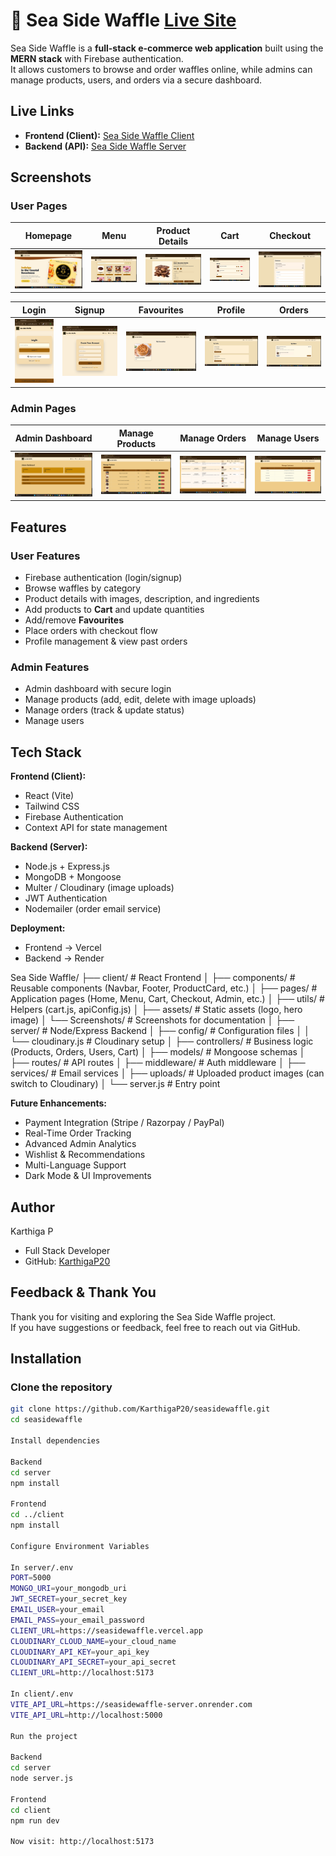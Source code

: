 # 🧇 Sea Side Waffle [Live Site](https://seasidewaffle.vercel.app/)

Sea Side Waffle is a **full-stack e-commerce web application** built using the **MERN stack** with Firebase authentication.  
It allows customers to browse and order waffles online, while admins can manage products, users, and orders via a secure dashboard.  


## Live Links  

- **Frontend (Client):** [Sea Side Waffle Client](https://seasidewaffle.vercel.app)  
- **Backend (API):** [Sea Side Waffle Server](https://seasidewaffle-server.onrender.com)  


## Screenshots  

### User Pages  
| Homepage | Menu | Product Details | Cart | Checkout |
|----------|------|-----------------|------|----------|
| ![Homepage](client/public/Screenshots/Homepage_lg.png) | ![Menu](client/public/Screenshots/menupage.png) | ![Product](client/public/Screenshots/productdetailpage.png) | ![Cart](client/public/Screenshots/cartpage.png) | ![Checkout](client/public/Screenshots/checkoutpage.png) |

| Login | Signup | Favourites | Profile | Orders |
|-------|--------|------------|---------|--------|
| ![Login](client/public/Screenshots/loginpage_sm.png) | ![Signup](client/public/Screenshots/signuppage_md.png) | ![Favourites](client/public/Screenshots/favouritespage.png) | ![Profile](client/public/Screenshots/profilepage.png) | ![Orders](client/public/Screenshots/orderpage.png) |

### Admin Pages  
| Admin Dashboard | Manage Products | Manage Orders | Manage Users |
|-----------------|-----------------|---------------|--------------|
| ![Admin Dashboard](client/public/Screenshots/adminpage.png) | ![Products](client/public/Screenshots/featuredprod.png) | ![Orders](client/public/Screenshots/manageorderpage.png) | ![Users](client/public/Screenshots/manageuserpage.png) |

## Features  

### User Features  
- Firebase authentication (login/signup)  
- Browse waffles by category  
- Product details with images, description, and ingredients  
- Add products to **Cart** and update quantities  
- Add/remove **Favourites**  
- Place orders with checkout flow  
- Profile management & view past orders  

### Admin Features  
- Admin dashboard with secure login  
- Manage products (add, edit, delete with image uploads)  
- Manage orders (track & update status)  
- Manage users  


## Tech Stack  

**Frontend (Client):**  
- React (Vite)  
- Tailwind CSS  
- Firebase Authentication  
- Context API for state management  

**Backend (Server):**  
- Node.js + Express.js  
- MongoDB + Mongoose  
- Multer / Cloudinary (image uploads)  
- JWT Authentication  
- Nodemailer (order email service)  

**Deployment:**  
- Frontend → Vercel  
- Backend → Render  


Sea Side Waffle/
├── client/                 # React Frontend
│   ├── components/         # Reusable components (Navbar, Footer, ProductCard, etc.)
│   ├── pages/              # Application pages (Home, Menu, Cart, Checkout, Admin, etc.)
│   ├── utils/              # Helpers (cart.js, apiConfig.js)
│   ├── assets/             # Static assets (logo, hero image)
│   └── Screenshots/        # Screenshots for documentation
│
├── server/                 # Node/Express Backend
│   ├── config/             # Configuration files
│   │   └── cloudinary.js   # Cloudinary setup
│   ├── controllers/        # Business logic (Products, Orders, Users, Cart)
│   ├── models/             # Mongoose schemas
│   ├── routes/             # API routes
│   ├── middleware/         # Auth middleware
│   ├── services/           # Email services
│   ├── uploads/            # Uploaded product images (can switch to Cloudinary)
│   └── server.js           # Entry point

**Future Enhancements:**  
- Payment Integration (Stripe / Razorpay / PayPal)  
- Real-Time Order Tracking  
- Advanced Admin Analytics  
- Wishlist & Recommendations  
- Multi-Language Support  
- Dark Mode & UI Improvements  

## Author

Karthiga P  
- Full Stack Developer  
- GitHub: [KarthigaP20](https://github.com/KarthigaP20)  

## Feedback & Thank You

Thank you for visiting and exploring the Sea Side Waffle project.  
If you have suggestions or feedback, feel free to reach out via GitHub. 

## Installation  

### Clone the repository  
```bash
git clone https://github.com/KarthigaP20/seasidewaffle.git
cd seasidewaffle

Install dependencies

Backend
cd server
npm install

Frontend
cd ../client
npm install

Configure Environment Variables

In server/.env
PORT=5000
MONGO_URI=your_mongodb_uri
JWT_SECRET=your_secret_key
EMAIL_USER=your_email
EMAIL_PASS=your_email_password
CLIENT_URL=https://seasidewaffle.vercel.app
CLOUDINARY_CLOUD_NAME=your_cloud_name
CLOUDINARY_API_KEY=your_api_key
CLOUDINARY_API_SECRET=your_api_secret
CLIENT_URL=http://localhost:5173

In client/.env
VITE_API_URL=https://seasidewaffle-server.onrender.com
VITE_API_URL=http://localhost:5000

Run the project

Backend
cd server
node server.js

Frontend
cd client
npm run dev

Now visit: http://localhost:5173

